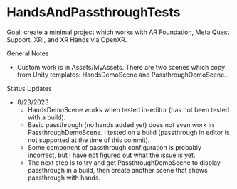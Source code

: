 # HandsAndPassthroughTests

Goal: create a minimal project which works with AR Foundation, Meta Quest Support, XRI, and XR Hands via OpenXR.

General Notes
- Custom work is in Assets/MyAssets. There are two scenes which copy from Unity templates: HandsDemoScene and PassthroughDemoScene.

Status Updates
- 8/23/2023
  - HandsDemoScene works when tested in-editor (has not been tested with a build).
  - Basic passthrough (no hands added yet) does not even work in PassthroughDemoScene. I tested on a build (passthrough in editor is not supported at the time of this commit).
  - Some component of passthrough configuration is probably incorrect, but I have not figured out what the issue is yet.
  - The next step is to try and get PassthroughDemoScene to display passthrough in a build, then create another scene that shows passthrough with hands.

